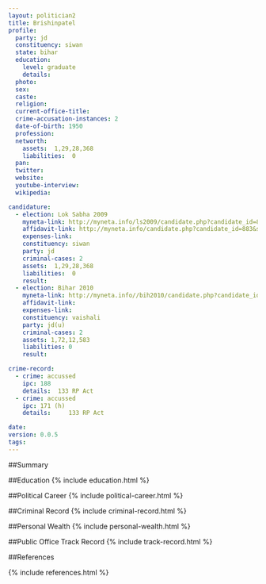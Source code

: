 ```yaml
---
layout: politician2
title: Brishinpatel
profile: 
  party: jd
  constituency: siwan
  state: bihar
  education: 
    level: graduate
    details: 
  photo: 
  sex: 
  caste: 
  religion: 
  current-office-title: 
  crime-accusation-instances: 2
  date-of-birth: 1950
  profession: 
  networth: 
    assets:  1,29,28,368
    liabilities:  0
  pan: 
  twitter: 
  website: 
  youtube-interview: 
  wikipedia: 

candidature: 
  - election: Lok Sabha 2009
    myneta-link: http://myneta.info/ls2009/candidate.php?candidate_id=883
    affidavit-link: http://myneta.info/candidate.php?candidate_id=883&scan=original
    expenses-link: 
    constituency: siwan 
    party: jd
    criminal-cases: 2
    assets:  1,29,28,368
    liabilities:  0
    result:  
  - election: Bihar 2010
    myneta-link: http://myneta.info//bih2010/candidate.php?candidate_id=1400
    affidavit-link: 
    expenses-link: 
    constituency: vaishali 
    party: jd(u)
    criminal-cases: 2
    assets: 1,72,12,583
    liabilities: 0
    result:  

crime-record: 
  - crime: accussed
    ipc: 188
    details:  133 RP Act  
  - crime: accussed
    ipc: 171 (h)
    details:   	 133 RP Act  

date: 
version: 0.0.5
tags: 
---
```

##Summary


##Education
{% include education.html %}


##Political Career
{% include political-career.html %}


##Criminal Record
{% include criminal-record.html %}


##Personal Wealth
{% include personal-wealth.html %}


##Public Office Track Record
{% include track-record.html %}


##References


{% include references.html %}